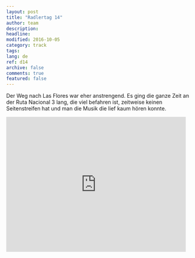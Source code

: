 ```yaml
---
layout: post
title: "Radlertag 14"
author: team
description: 
headline: 
modified: 2016-10-05
category: track
tags: 
lang: de
ref: d14
archive: false
comments: true
featured: false
---
```


Der Weg nach Las Flores war eher anstrengend. Es ging die ganze Zeit an der Ruta Nacional 3 lang, die viel befahren ist, zeitweise keinen Seitenstreifen hat und man die Musik die lief kaum hören konnte.

<iframe width="480" height="360" src="http://track-kit.net/maps_s3/?v=embed&track=230348.gpx" frameborder="0" allowfullscreen></iframe>




